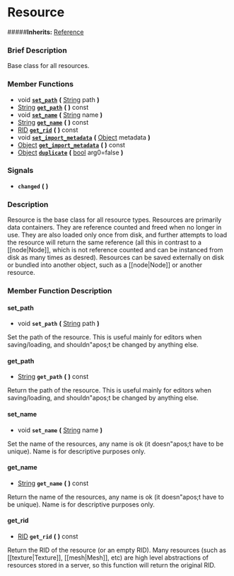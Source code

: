 #  Resource  
#####**Inherits:** [Reference](class_reference)

###  Brief Description  
Base class for all resources.

###  Member Functions 
  * void  **[`set_path`](#set_path)**  **(** [String](class_string) path  **)**
  * [String](class_string)  **[`get_path`](#get_path)**  **(** **)** const
  * void  **[`set_name`](#set_name)**  **(** [String](class_string) name  **)**
  * [String](class_string)  **[`get_name`](#get_name)**  **(** **)** const
  * [RID](class_rid)  **[`get_rid`](#get_rid)**  **(** **)** const
  * void  **[`set_import_metadata`](#set_import_metadata)**  **(** [Object](class_object) metadata  **)**
  * [Object](class_object)  **[`get_import_metadata`](#get_import_metadata)**  **(** **)** const
  * [Object](class_object)  **[`duplicate`](#duplicate)**  **(** [bool](class_bool) arg0=false  **)**

###  Signals  
  *  **`changed`**  **(** **)**

###  Description  
Resource is the base class for all resource types. Resources are primarily data containers. They are reference counted and freed when no longer in use. They are also loaded only once from disk, and further attempts to load the resource will return the same reference (all this in contrast to a [[node|Node]], which is not reference counted and can be instanced from disk as many times as desred). Resources can be saved externally on disk or bundled into another object, such as a [[node|Node]] or another resource.

###  Member Function Description  

#### <a name="set_path">set_path</a>
  * void  **`set_path`**  **(** [String](class_string) path  **)**

Set the path of the resource. This is useful mainly for editors when saving/loading, and shouldn"apos;t be changed by anything else.

#### <a name="get_path">get_path</a>
  * [String](class_string)  **`get_path`**  **(** **)** const

Return the path of the resource. This is useful mainly for editors when saving/loading, and shouldn"apos;t be changed by anything else.

#### <a name="set_name">set_name</a>
  * void  **`set_name`**  **(** [String](class_string) name  **)**

Set the name of the resources, any name is ok (it doesn"apos;t have to be unique). Name is for descriptive purposes only.

#### <a name="get_name">get_name</a>
  * [String](class_string)  **`get_name`**  **(** **)** const

Return the name of the resources, any name is ok (it doesn"apos;t have to be unique). Name is for descriptive purposes only.

#### <a name="get_rid">get_rid</a>
  * [RID](class_rid)  **`get_rid`**  **(** **)** const

Return the RID of the resource (or an empty RID). Many resources (such as [[texture|Texture]], [[mesh|Mesh]], etc) are high level abstractions of resources stored in a server, so this function will return the original RID.
